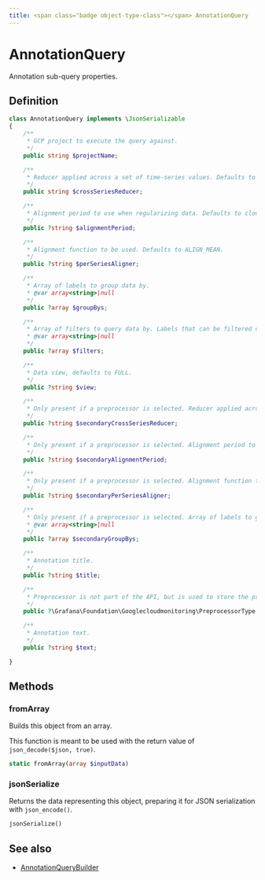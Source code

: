 ```yaml
---
title: <span class="badge object-type-class"></span> AnnotationQuery
---
```

# <span class="badge object-type-class"></span> AnnotationQuery

Annotation sub-query properties.

## Definition

```php
class AnnotationQuery implements \JsonSerializable
{
    /**
     * GCP project to execute the query against.
     */
    public string $projectName;

    /**
     * Reducer applied across a set of time-series values. Defaults to REDUCE_NONE.
     */
    public string $crossSeriesReducer;

    /**
     * Alignment period to use when regularizing data. Defaults to cloud-monitoring-auto.
     */
    public ?string $alignmentPeriod;

    /**
     * Alignment function to be used. Defaults to ALIGN_MEAN.
     */
    public ?string $perSeriesAligner;

    /**
     * Array of labels to group data by.
     * @var array<string>|null
     */
    public ?array $groupBys;

    /**
     * Array of filters to query data by. Labels that can be filtered on are defined by the metric.
     * @var array<string>|null
     */
    public ?array $filters;

    /**
     * Data view, defaults to FULL.
     */
    public ?string $view;

    /**
     * Only present if a preprocessor is selected. Reducer applied across a set of time-series values. Defaults to REDUCE_NONE.
     */
    public ?string $secondaryCrossSeriesReducer;

    /**
     * Only present if a preprocessor is selected. Alignment period to use when regularizing data. Defaults to cloud-monitoring-auto.
     */
    public ?string $secondaryAlignmentPeriod;

    /**
     * Only present if a preprocessor is selected. Alignment function to be used. Defaults to ALIGN_MEAN.
     */
    public ?string $secondaryPerSeriesAligner;

    /**
     * Only present if a preprocessor is selected. Array of labels to group data by.
     * @var array<string>|null
     */
    public ?array $secondaryGroupBys;

    /**
     * Annotation title.
     */
    public ?string $title;

    /**
     * Preprocessor is not part of the API, but is used to store the preprocessor and not affect the UI for the rest of parameters
     */
    public ?\Grafana\Foundation\Googlecloudmonitoring\PreprocessorType $preprocessor;

    /**
     * Annotation text.
     */
    public ?string $text;

}
```
## Methods

### <span class="badge object-method"></span> fromArray

Builds this object from an array.

This function is meant to be used with the return value of `json_decode($json, true)`.

```php
static fromArray(array $inputData)
```

### <span class="badge object-method"></span> jsonSerialize

Returns the data representing this object, preparing it for JSON serialization with `json_encode()`.

```php
jsonSerialize()
```

## See also

 * <span class="badge builder"></span> [AnnotationQueryBuilder](./builder-AnnotationQueryBuilder.md)
